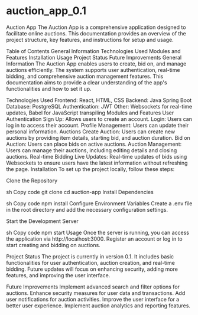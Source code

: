 ﻿# auction_app_0.1

Auction App
The Auction App is a comprehensive application designed to facilitate online auctions. This documentation provides an overview of the project structure, key features, and instructions for setup and usage.

Table of Contents
General Information
Technologies Used
Modules and Features
Installation
Usage
Project Status
Future Improvements
General Information
The Auction App enables users to create, bid on, and manage auctions efficiently. The system supports user authentication, real-time bidding, and comprehensive auction management features. This documentation aims to provide a clear understanding of the app's functionalities and how to set it up.

Technologies Used
Frontend: React, HTML, CSS
Backend: Java Spring Boot
Database: PostgreSQL
Authentication: JWT
Other: Websockets for real-time updates, Babel for JavaScript transpiling
Modules and Features
User Authentication
Sign Up: Allows users to create an account.
Login: Users can log in to access their account.
Profile Management: Users can update their personal information.
Auctions
Create Auction: Users can create new auctions by providing item details, starting bid, and auction duration.
Bid on Auction: Users can place bids on active auctions.
Auction Management: Users can manage their auctions, including editing details and closing auctions.
Real-time Bidding
Live Updates: Real-time updates of bids using Websockets to ensure users have the latest information without refreshing the page.
Installation
To set up the project locally, follow these steps:

Clone the Repository

sh
Copy code
git clone <repository-url>
cd auction-app
Install Dependencies

sh
Copy code
npm install
Configure Environment Variables
Create a .env file in the root directory and add the necessary configuration settings.

Start the Development Server

sh
Copy code
npm start
Usage
Once the server is running, you can access the application via http://localhost:3000. Register an account or log in to start creating and bidding on auctions.

Project Status
The project is currently in version 0.1. It includes basic functionalities for user authentication, auction creation, and real-time bidding. Future updates will focus on enhancing security, adding more features, and improving the user interface.

Future Improvements
Implement advanced search and filter options for auctions.
Enhance security measures for user data and transactions.
Add user notifications for auction activities.
Improve the user interface for a better user experience.
Implement auction analytics and reporting features.
